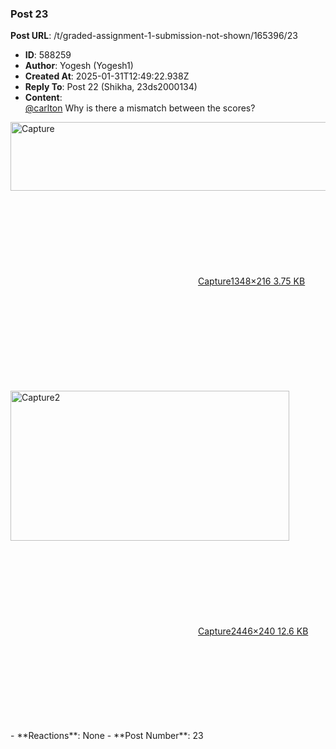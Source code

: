 ### Post 23
**Post URL**: /t/graded-assignment-1-submission-not-shown/165396/23
- **ID**: 588259
- **Author**: Yogesh (Yogesh1)
- **Created At**: 2025-01-31T12:49:22.938Z
- **Reply To**: Post 22 (Shikha, 23ds2000134)
- **Content**:  
  <a class="mention" href="/u/carlton">@carlton</a> Why is there a mismatch between the scores?
<div class="lightbox-wrapper"><a class="lightbox" href="https://europe1.discourse-cdn.com/flex013/uploads/iitm/original/3X/0/2/02869c5a9b4b5d0439001d17a510bd9c32affa85.webp" data-download-href="/uploads/short-url/mlm8UX7qD18XXPinIerdLrpmXr.webp?dl=1" title="Capture" rel="noopener nofollow ugc"><img src="https://europe1.discourse-cdn.com/flex013/uploads/iitm/original/3X/0/2/02869c5a9b4b5d0439001d17a510bd9c32affa85.webp" alt="Capture" data-base62-sha1="mlm8UX7qD18XXPinIerdLrpmXr" width="690" height="110" data-dominant-color="D5E8E0"><div class="meta"><svg class="fa d-icon d-icon-far-image svg-icon" aria-hidden="true"><use href="#far-image"></use></svg><span class="filename">Capture</span><span class="informations">1348×216 3.75 KB</span><svg class="fa d-icon d-icon-discourse-expand svg-icon" aria-hidden="true"><use href="#discourse-expand"></use></svg></div></a></div><br>
<div class="lightbox-wrapper"><a class="lightbox" href="https://europe1.discourse-cdn.com/flex013/uploads/iitm/original/3X/4/f/4f00a86242ce2eeb6033fa33314eded01f78a0c3.webp" data-download-href="/uploads/short-url/bgT81mwXfQjqgfwWFOQivllvQHh.webp?dl=1" title="Capture2" rel="noopener nofollow ugc"><img src="https://europe1.discourse-cdn.com/flex013/uploads/iitm/original/3X/4/f/4f00a86242ce2eeb6033fa33314eded01f78a0c3.webp" alt="Capture2" data-base62-sha1="bgT81mwXfQjqgfwWFOQivllvQHh" width="446" height="240"><div class="meta"><svg class="fa d-icon d-icon-far-image svg-icon" aria-hidden="true"><use href="#far-image"></use></svg><span class="filename">Capture2</span><span class="informations">446×240 12.6 KB</span><svg class="fa d-icon d-icon-discourse-expand svg-icon" aria-hidden="true"><use href="#discourse-expand"></use></svg></div></a></div>
- **Reactions**: None
- **Post Number**: 23

